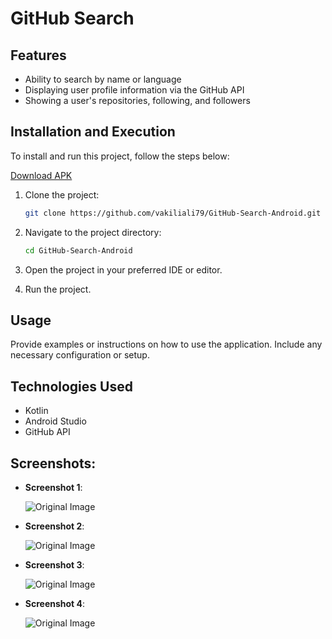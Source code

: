 # GitHub Search

## Features

- Ability to search by name or language
- Displaying user profile information via the GitHub API
- Showing a user's repositories, following, and followers

## Installation and Execution

To install and run this project, follow the steps below:

[Download APK](https://raw.githubusercontent.com/vakiliali79/GitHub-Search-Android/master/GitHub-Search.apk)

1. Clone the project:
    ```bash
    git clone https://github.com/vakiliali79/GitHub-Search-Android.git
    ```
2. Navigate to the project directory:

    ```bash
    cd GitHub-Search-Android
    ```

3. Open the project in your preferred IDE or editor.

4. Run the project.

## Usage

Provide examples or instructions on how to use the application. Include any necessary configuration or setup.

## Technologies Used

- Kotlin
- Android Studio
- GitHub API

## Screenshots:

- **Screenshot 1**:

  ![Original Image](screenshots/1.jpg)

- **Screenshot 2**:

  ![Original Image](screenshots/2.jpg)

- **Screenshot 3**:

  ![Original Image](screenshots/3.jpg)

- **Screenshot 4**:

  ![Original Image](screenshots/4.jpg)
